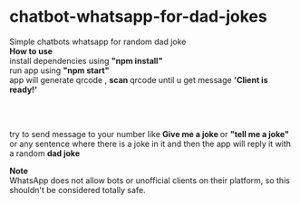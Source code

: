 # chatbot-whatsapp-for-dad-jokes

Simple chatbots whatsapp for random dad joke
<br>
<b> How to use </b><br>
install dependencies using <b>"npm install"</b>
<br>
run app using <b>"npm start"</b>
<br>
app will generate qrcode , <b> scan </b> qrcode until u get message <b>'Client is ready!'</b>

<br>
<br>

try to send message to your number like <b> Give me a joke </b> or <b>"tell me a joke" </b> or any sentence where there is a joke in it
and then the app will reply it with a random <b>dad joke</b>

<b> Note </b> <br>
WhatsApp does not allow bots or unofficial clients on their platform, so this shouldn't be considered totally safe.

